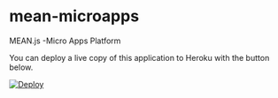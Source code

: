 # mean-microapps
MEAN.js -Micro Apps Platform


You can deploy a live copy of this application to Heroku with the button below.

[![Deploy](https://www.herokucdn.com/deploy/button.png)](https://heroku.com/deploy?template=https://github.com/jagadeeshtechgeek/mean-microapps)
